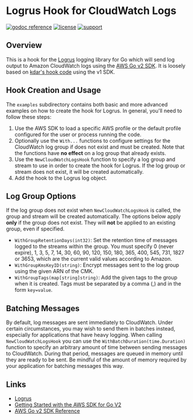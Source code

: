 # Logrus Hook for CloudWatch Logs

[![godoc reference](https://pkg.go.dev/github.com/josh-hogle/logrus-cloudwatch-hook/?status.png)](https://pkg.go.dev/github.com/josh-hogle/logrus-cloudwatch-hook)
[![license](https://img.shields.io/badge/license-apache-blue.svg)](https://github.com/josh-hogle/logrus-cloudwatch-hook/blob/trunk/LICENSE)
[![support](https://img.shields.io/badge/support-community-purple.svg)](https://github.com/josh-hogle/logrus-cloudwatch-hook)

## Overview

This is a hook for the [Logrus](https://github.com/sirupsen/logrus) logging library for Go which will send log output to Amazon CloudWatch logs using the [AWS Go v2 SDK](https://pkg.go.dev/github.com/aws/aws-sdk-go-v2/). It is loosely based on [kdar's hook code](https://github.com/kdar/logrus-cloudwatchlogs) using the v1 SDK.

## Hook Creation and Usage

The `examples` subdirectory contains both basic and more advanced examples on how to create the hook for Logrus. In general, you'll need to follow these steps:

1. Use the AWS SDK to load a specific AWS profile or the default profile configured for the user or process running the code.
2. Optionally use the `With...` functions to configure settings for the CloudWatch log group if does not exist and must be created. Note that the functions have **no effect** on a log group that already exists.
3. Use the `NewCloudWatchLogsHook` function to specify a log group and stream to use in order to create the hook for Logrus. If the log group or stream does not exist, it will be created automatically.
4. Add the hook to the Logrus log object.

## Log Group Options

If the log group does not exist when `NewCloudWatchLogsHook` is called, the group and stream will be created automatically. The options below apply **only** if the group does not exist. They will **not** be applied to an existing group, even if specified.

- `WithGroupRetentionDays(int32)`: Set the retention time of messages logged to the streams within the group. You must specify 0 (never expire), 1, 3, 5, 7, 14, 30, 60, 90, 120, 150, 180, 365, 400, 545, 731, 1827 or 3653, which are the current valid values according to Amazon.
- `WithGroupKmsKeyID(string)`: Encrypt messages sent to the log group using the given ARN of the CMK.
- `WithGroupTags(map[string]string)`: Add the given tags to the group when it is created. Tags must be separated by a comma (,) and in the form `key=value`.

## Batching Messages

By default, log messages are sent immediately to CloudWatch. Under certain circumstances, you may wish to send them in batches instead, especially for applications that have heavy logging. When calling `NewCloudWatchLogsHook` you can use the `WithBatchDuration(time.Duration)` function to specify an arbitrary amount of time between sending messages to CloudWatch. During that period, messages are queued in memory until they are ready to be sent. Be mindful of the amount of memory required by your application for batching messages this way.

## Links

- [Logrus](https://github.com/sirupsen/logrus) 
- [Getting Started with the AWS SDK for Go V2](https://aws.github.io/aws-sdk-go-v2/docs/getting-started/)
- [AWS Go v2 SDK Reference](https://pkg.go.dev/github.com/aws/aws-sdk-go-v2/)
